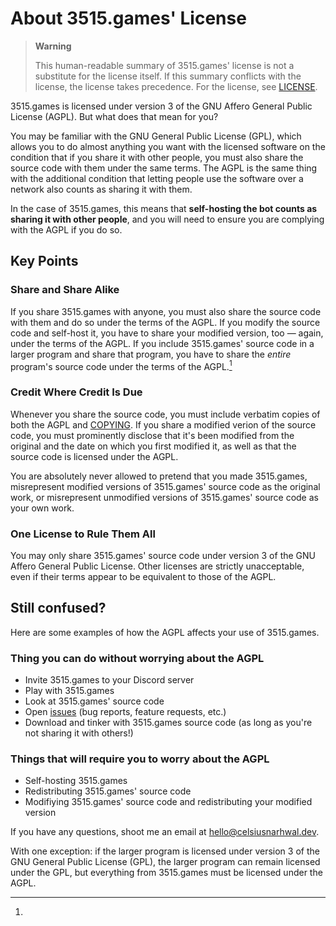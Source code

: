 # About 3515.games' License

> **Warning**
>
> This human-readable summary of 3515.games' license is not a substitute for the license itself. If this
> summary conflicts with the license, the license takes precedence. For the license, see [LICENSE](LICENSE.md).

3515.games is licensed under version 3 of the GNU Affero General Public License (AGPL). But what does that
mean for you?

You may be familiar with the GNU General Public License (GPL), which allows you to do almost anything you want with the
licensed software on the condition that if you share it with other people, you must also share the source code with them
under the same terms. The AGPL is the same thing with the additional condition that letting people use the software
over a network also counts as sharing it with them.

In the case of 3515.games, this means that **self-hosting the bot counts as sharing it with other people**, and you will
need to ensure you are complying with the AGPL if you do so.

## Key Points

### Share and Share Alike

If you share 3515.games with anyone, you must also share the source code with them and do so under the terms of the
AGPL. If you modify the source code and self-host it, you have to share your modified version, too — again,
under the terms of the AGPL. If you include 3515.games' source code in a larger program and share that program,
you have to share the _entire_ program's source code under the terms of the AGPL.[^1]

### Credit Where Credit Is Due

Whenever you share the source code, you must include verbatim copies of both the AGPL and
[COPYING](COPYING). If you share a modified verion of the source code, you must prominently disclose that it's been
modified from the original and the date on which you first modified it, as well as that the source code is licensed
under the AGPL.

You are absolutely never allowed to pretend that you made 3515.games, misrepresent modified versions of 3515.games'
source code as the original work, or misrepresent unmodified versions of 3515.games' source code as your own work.

### One License to Rule Them All

You may only share 3515.games' source code under version 3 of the GNU Affero General Public License. Other licenses
are strictly unacceptable, even if their terms appear to be equivalent to those of the AGPL.

## Still confused?

Here are some examples of how the AGPL affects your use of 3515.games.

### Thing you can do without worrying about the AGPL

- Invite 3515.games to your Discord server
- Play with 3515.games
- Look at 3515.games' source code
- Open [issues](https://github.com/celsiusnarhwal/3515.games/issues) (bug reports, feature requests, etc.)
- Download and tinker with 3515.games source code (as long as you're not sharing it with others!)

### Things that will require you to worry about the AGPL

- Self-hosting 3515.games
- Redistributing 3515.games' source code
- Modifiying 3515.games' source code and redistributing your modified version

If you have any questions, shoot me an email at [hello@celsiusnarhwal.dev](mailto:hello@celsiusnarhwal.dev).

[^1]:

With one exception: if the larger program is licensed under version 3 of the GNU General Public License (GPL),
the larger program can remain licensed under the GPL, but everything from 3515.games must be licensed under the AGPL.
